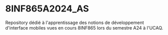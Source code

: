 # 8INF865A2024_AS
Repository dédié à l'apprentissage des notions de développement d'interface mobiles vues en cours 8INF865 lors du semestre A24 à l'UCAQ.
